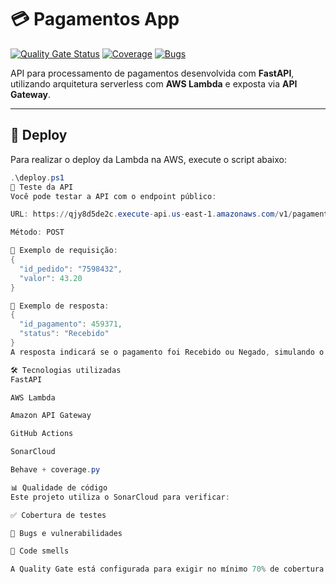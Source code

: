 # 💳 Pagamentos App

[![Quality Gate Status](https://sonarcloud.io/api/project_badges/measure?project=FIAP-Tech-Challenge-SOAT-10_pagamentos-app&metric=alert_status)](https://sonarcloud.io/summary/new_code?id=FIAP-Tech-Challenge-SOAT-10_pagamentos-app)
[![Coverage](https://sonarcloud.io/api/project_badges/measure?project=FIAP-Tech-Challenge-SOAT-10_pagamentos-app&metric=coverage)](https://sonarcloud.io/summary/new_code?id=FIAP-Tech-Challenge-SOAT-10_pagamentos-app)
[![Bugs](https://sonarcloud.io/api/project_badges/measure?project=FIAP-Tech-Challenge-SOAT-10_pagamentos-app&metric=bugs)](https://sonarcloud.io/summary/new_code?id=FIAP-Tech-Challenge-SOAT-10_pagamentos-app)

API para processamento de pagamentos desenvolvida com **FastAPI**, utilizando arquitetura serverless com **AWS Lambda** e exposta via **API Gateway**.

---

## 🚀 Deploy

Para realizar o deploy da Lambda na AWS, execute o script abaixo:

```powershell
.\deploy.ps1
🧪 Teste da API
Você pode testar a API com o endpoint público:

URL: https://qjy8d5de2c.execute-api.us-east-1.amazonaws.com/v1/pagamentos/enviar

Método: POST

🔸 Exemplo de requisição:
{
  "id_pedido": "7598432",
  "valor": 43.20
}

🔸 Exemplo de resposta:
{
  "id_pagamento": 459371,
  "status": "Recebido"
}
A resposta indicará se o pagamento foi Recebido ou Negado, simulando o comportamento da integração com um sistema financeiro.

🛠 Tecnologias utilizadas
FastAPI

AWS Lambda

Amazon API Gateway

GitHub Actions

SonarCloud

Behave + coverage.py

📊 Qualidade de código
Este projeto utiliza o SonarCloud para verificar:

✅ Cobertura de testes

🐞 Bugs e vulnerabilidades

📐 Code smells

A Quality Gate está configurada para exigir no mínimo 70% de cobertura de testes na branch main.